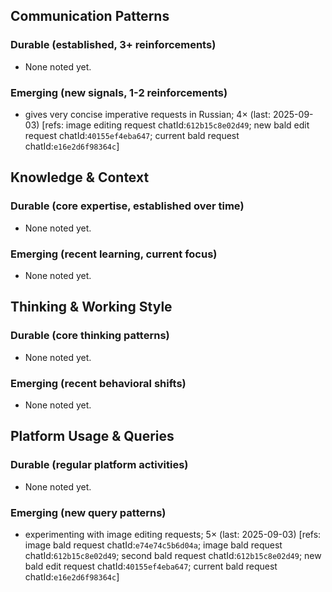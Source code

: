 ## Communication Patterns
### Durable (established, 3+ reinforcements)
- None noted yet.

### Emerging (new signals, 1-2 reinforcements)
- gives very concise imperative requests in Russian; 4× (last: 2025-09-03) [refs: image editing request chatId:`612b15c8e02d49`; new bald edit request chatId:`40155ef4eba647`; current bald request chatId:`e16e2d6f98364c`]

## Knowledge & Context
### Durable (core expertise, established over time)
- None noted yet.

### Emerging (recent learning, current focus)
- None noted yet.

## Thinking & Working Style
### Durable (core thinking patterns)
- None noted yet.

### Emerging (recent behavioral shifts)
- None noted yet.

## Platform Usage & Queries
### Durable (regular platform activities)
- None noted yet.

### Emerging (new query patterns)
- experimenting with image editing requests; 5× (last: 2025-09-03) [refs: image bald request chatId:`e74e74c5b6d04a`; image bald request chatId:`612b15c8e02d49`; second bald request chatId:`612b15c8e02d49`; new bald edit request chatId:`40155ef4eba647`; current bald request chatId:`e16e2d6f98364c`]